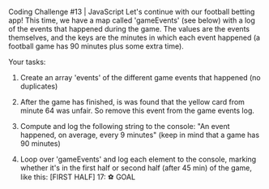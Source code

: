 Coding Challenge #13 | JavaScript
Let's continue with our football betting app! This time, we have a map called 'gameEvents' (see below) with a log of the events that happened during the game. The values are the events themselves, and the keys are the minutes in which each event happened (a football game has 90 minutes plus some extra time).

Your tasks:

1. Create an array 'events' of the different game events that happened (no
   duplicates)

2. After the game has finished, is was found that the yellow card from minute 64 was unfair. So remove this event from the game events log.

3. Compute and log the following string to the console: "An event happened, on average, every 9 minutes" (keep in mind that a game has 90 minutes)

4. Loop over 'gameEvents' and log each element to the console, marking
   whether it's in the first half or second half (after 45 min) of the game, like this: [FIRST HALF] 17: ⚽ GOAL
